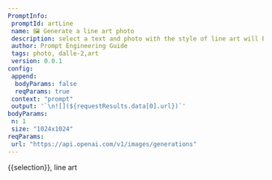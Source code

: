 ```yaml
---
PromptInfo:
 promptId: artLine 
 name: 🖼️ Generate a line art photo 
 description: select a text and photo with the style of line art will be generated using Dalle-2
 author: Prompt Engineering Guide
 tags: photo, dalle-2,art
 version: 0.0.1
config:
 append:
  bodyParams: false
  reqParams: true
 context: "prompt"
 output: '`\n![](${requestResults.data[0].url})`'
bodyParams:
 n: 1
 size: "1024x1024"
reqParams:
 url: "https://api.openai.com/v1/images/generations"
---
```

{{selection}}, line art